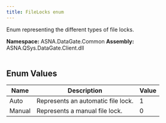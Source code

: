 ```yaml
---
title: FileLocks enum
---
```


Enum representing the different types of file locks.

**Namespace:** ASNA.DataGate.Common
**Assembly:** ASNA.QSys.DataGate.Client.dll
<br>
<br>

## Enum Values

| Name | Description | Value
| --- | --- | --- 
| Auto | Represents an automatic file lock. | 1 |
| Manual | Represents a manual file lock. | 0 |
